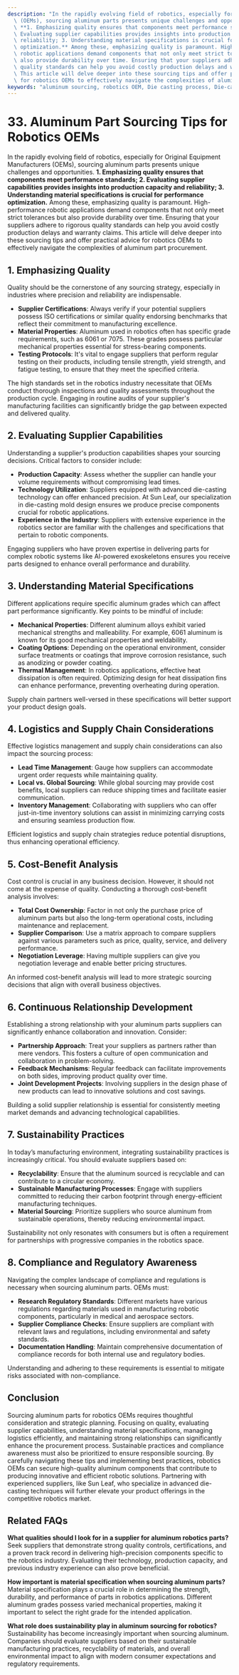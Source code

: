 ```yaml
---
description: "In the rapidly evolving field of robotics, especially for Original Equipment Manufacturers\
  \ (OEMs), sourcing aluminum parts presents unique challenges and opportunities.\
  \ **1. Emphasizing quality ensures that components meet performance standards; 2.\
  \ Evaluating supplier capabilities provides insights into production capacity and\
  \ reliability; 3. Understanding material specifications is crucial for performance\
  \ optimization.** Among these, emphasizing quality is paramount. High-performance\
  \ robotic applications demand components that not only meet strict tolerances but\
  \ also provide durability over time. Ensuring that your suppliers adhere to rigorous\
  \ quality standards can help you avoid costly production delays and warranty claims.\
  \ This article will delve deeper into these sourcing tips and offer practical advice\
  \ for robotics OEMs to effectively navigate the complexities of aluminum part procurement."
keywords: "aluminum sourcing, robotics OEM, Die casting process, Die-cast aluminum"
---
```

# 33. Aluminum Part Sourcing Tips for Robotics OEMs  

  

In the rapidly evolving field of robotics, especially for Original Equipment Manufacturers (OEMs), sourcing aluminum parts presents unique challenges and opportunities. **1. Emphasizing quality ensures that components meet performance standards; 2. Evaluating supplier capabilities provides insights into production capacity and reliability; 3. Understanding material specifications is crucial for performance optimization.** Among these, emphasizing quality is paramount. High-performance robotic applications demand components that not only meet strict tolerances but also provide durability over time. Ensuring that your suppliers adhere to rigorous quality standards can help you avoid costly production delays and warranty claims. This article will delve deeper into these sourcing tips and offer practical advice for robotics OEMs to effectively navigate the complexities of aluminum part procurement.

## **1. Emphasizing Quality**

Quality should be the cornerstone of any sourcing strategy, especially in industries where precision and reliability are indispensable. 

- **Supplier Certifications**: Always verify if your potential suppliers possess ISO certifications or similar quality endorsing benchmarks that reflect their commitment to manufacturing excellence.
- **Material Properties**: Aluminum used in robotics often has specific grade requirements, such as 6061 or 7075. These grades possess particular mechanical properties essential for stress-bearing components.
- **Testing Protocols**: It's vital to engage suppliers that perform regular testing on their products, including tensile strength, yield strength, and fatigue testing, to ensure that they meet the specified criteria.

The high standards set in the robotics industry necessitate that OEMs conduct thorough inspections and quality assessments throughout the production cycle. Engaging in routine audits of your supplier's manufacturing facilities can significantly bridge the gap between expected and delivered quality.

## **2. Evaluating Supplier Capabilities**

Understanding a supplier's production capabilities shapes your sourcing decisions. Critical factors to consider include:

- **Production Capacity**: Assess whether the supplier can handle your volume requirements without compromising lead times.
- **Technology Utilization**: Suppliers equipped with advanced die-casting technology can offer enhanced precision. At Sun Leaf, our specialization in die-casting mold design ensures we produce precise components crucial for robotic applications.
- **Experience in the Industry**: Suppliers with extensive experience in the robotics sector are familiar with the challenges and specifications that pertain to robotic components.

Engaging suppliers who have proven expertise in delivering parts for complex robotic systems like AI-powered exoskeletons ensures you receive parts designed to enhance overall performance and durability.

## **3. Understanding Material Specifications**

Different applications require specific aluminum grades which can affect part performance significantly. Key points to be mindful of include:

- **Mechanical Properties**: Different aluminum alloys exhibit varied mechanical strengths and malleability. For example, 6061 aluminum is known for its good mechanical properties and weldability.
- **Coating Options**: Depending on the operational environment, consider surface treatments or coatings that improve corrosion resistance, such as anodizing or powder coating.
- **Thermal Management**: In robotics applications, effective heat dissipation is often required. Optimizing design for heat dissipation fins can enhance performance, preventing overheating during operation.

Supply chain partners well-versed in these specifications will better support your product design goals.

## **4. Logistics and Supply Chain Considerations**

Effective logistics management and supply chain considerations can also impact the sourcing process:

- **Lead Time Management**: Gauge how suppliers can accommodate urgent order requests while maintaining quality.
- **Local vs. Global Sourcing**: While global sourcing may provide cost benefits, local suppliers can reduce shipping times and facilitate easier communication.
- **Inventory Management**: Collaborating with suppliers who can offer just-in-time inventory solutions can assist in minimizing carrying costs and ensuring seamless production flow.

Efficient logistics and supply chain strategies reduce potential disruptions, thus enhancing operational efficiency.

## **5. Cost-Benefit Analysis**

Cost control is crucial in any business decision. However, it should not come at the expense of quality. Conducting a thorough cost-benefit analysis involves:

- **Total Cost Ownership**: Factor in not only the purchase price of aluminum parts but also the long-term operational costs, including maintenance and replacement.
- **Supplier Comparison**: Use a matrix approach to compare suppliers against various parameters such as price, quality, service, and delivery performance.
- **Negotiation Leverage**: Having multiple suppliers can give you negotiation leverage and enable better pricing structures.

An informed cost-benefit analysis will lead to more strategic sourcing decisions that align with overall business objectives.

## **6. Continuous Relationship Development**

Establishing a strong relationship with your aluminum parts suppliers can significantly enhance collaboration and innovation. Consider:

- **Partnership Approach**: Treat your suppliers as partners rather than mere vendors. This fosters a culture of open communication and collaboration in problem-solving.
- **Feedback Mechanisms**: Regular feedback can facilitate improvements on both sides, improving product quality over time.
- **Joint Development Projects**: Involving suppliers in the design phase of new products can lead to innovative solutions and cost savings.

Building a solid supplier relationship is essential for consistently meeting market demands and advancing technological capabilities.

## **7. Sustainability Practices**

In today’s manufacturing environment, integrating sustainability practices is increasingly critical. You should evaluate suppliers based on:

- **Recyclability**: Ensure that the aluminum sourced is recyclable and can contribute to a circular economy.
- **Sustainable Manufacturing Processes**: Engage with suppliers committed to reducing their carbon footprint through energy-efficient manufacturing techniques.
- **Material Sourcing**: Prioritize suppliers who source aluminum from sustainable operations, thereby reducing environmental impact.

Sustainability not only resonates with consumers but is often a requirement for partnerships with progressive companies in the robotics space.

## **8. Compliance and Regulatory Awareness**

Navigating the complex landscape of compliance and regulations is necessary when sourcing aluminum parts. OEMs must:

- **Research Regulatory Standards**: Different markets have various regulations regarding materials used in manufacturing robotic components, particularly in medical and aerospace sectors.
- **Supplier Compliance Checks**: Ensure suppliers are compliant with relevant laws and regulations, including environmental and safety standards.
- **Documentation Handling**: Maintain comprehensive documentation of compliance records for both internal use and regulatory bodies.

Understanding and adhering to these requirements is essential to mitigate risks associated with non-compliance.

## Conclusion

Sourcing aluminum parts for robotics OEMs requires thoughtful consideration and strategic planning. Focusing on quality, evaluating supplier capabilities, understanding material specifications, managing logistics efficiently, and maintaining strong relationships can significantly enhance the procurement process. Sustainable practices and compliance awareness must also be prioritized to ensure responsible sourcing. By carefully navigating these tips and implementing best practices, robotics OEMs can secure high-quality aluminum components that contribute to producing innovative and efficient robotic solutions. Partnering with experienced suppliers, like Sun Leaf, who specialize in advanced die-casting techniques will further elevate your product offerings in the competitive robotics market. 

## Related FAQs

**What qualities should I look for in a supplier for aluminum robotics parts?**  
Seek suppliers that demonstrate strong quality controls, certifications, and a proven track record in delivering high-precision components specific to the robotics industry. Evaluating their technology, production capacity, and previous industry experience can also prove beneficial.

**How important is material specification when sourcing aluminum parts?**  
Material specification plays a crucial role in determining the strength, durability, and performance of parts in robotics applications. Different aluminum grades possess varied mechanical properties, making it important to select the right grade for the intended application.

**What role does sustainability play in aluminum sourcing for robotics?**  
Sustainability has become increasingly important when sourcing aluminum. Companies should evaluate suppliers based on their sustainable manufacturing practices, recyclability of materials, and overall environmental impact to align with modern consumer expectations and regulatory requirements.
